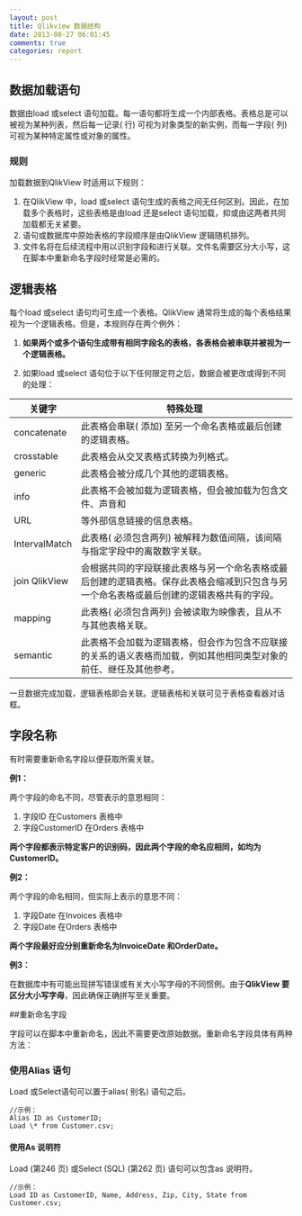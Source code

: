 ```yaml
---
layout: post
title: Qlikview 数据结构
date: 2013-08-27 06:01:45
comments: true
categories: report
---
```

## 数据加载语句

数据由load 或select 语句加载。每一语句都将生成一个内部表格。表格总是可以被视为某种列表，然后每一记录( 行) 可视为对象类型的新实例，而每一字段( 列) 可视为某种特定属性或对象的属性。

### 规则

加载数据到QlikView 时适用以下规则：

1. 在QlikView 中，load 或select 语句生成的表格之间无任何区别。因此，在加载多个表格时，这些表格是由load 还是select 语句加载，抑或由这两者共同加载都无关紧要。
2. 语句或数据库中原始表格的字段顺序是由QlikView 逻辑随机排列。
3. 文件名将在后续流程中用以识别字段和进行关联。文件名需要区分大小写，这在脚本中重新命名字段时经常是必需的。

## 逻辑表格

每个load 或select 语句均可生成一个表格。QlikView 通常将生成的每个表格结果视为一个逻辑表格。但是，本规则存在两个例外：

1. **如果两个或多个语句生成带有相同字段名的表格，各表格会被串联并被视为一个逻辑表格。**

2. 如果load 或select 语句位于以下任何限定符之后，数据会被更改或得到不同的处理：

关键字 | 特殊处理 |
-------|----------|
concatenate | 此表格会串联( 添加) 至另一个命名表格或最后创建的逻辑表格。
crosstable | 此表格会从交叉表格式转换为列格式。
generic|  此表格会被分成几个其他的逻辑表格。
info | 此表格不会被加载为逻辑表格，但会被加载为包含文件、声音和
URL | 等外部信息链接的信息表格。
IntervalMatch | 此表格( 必须包含两列) 被解释为数值间隔，该间隔与指定字段中的离散数字关联。
join QlikView | 会根据共同的字段联接此表格与另一个命名表格或最后创建的逻辑表格。保存此表格会缩减到只包含与另一个命名表格或最后创建的逻辑表格共有的字段。
mapping | 此表格( 必须包含两列) 会被读取为映像表，且从不与其他表格关联。
semantic | 此表格不会加载为逻辑表格，但会作为包含不应联接的关系的语义表格而加载，例如其他相同类型对象的前任、继任及其他参考。

一旦数据完成加载，逻辑表格即会关联。逻辑表格和关联可见于表格查看器对话框。

## 字段名称

有时需要重新命名字段以便获取所需关联。

**例1：**

两个字段的命名不同，尽管表示的意思相同：

1. 字段ID 在Customers 表格中
2. 字段CustomerID 在Orders 表格中

**两个字段都表示特定客户的识别码，因此两个字段的命名应相同，如均为CustomerID。**

**例2：**

两个字段的命名相同，但实际上表示的意思不同：

1. 字段Date 在Invoices 表格中
2. 字段Date 在Orders 表格中

**两个字段最好应分别重新命名为InvoiceDate 和OrderDate。**

**例3：**

在数据库中有可能出现拼写错误或有关大小写字母的不同惯例。由于**QlikView 要区分大小写字母**，因此确保正确拼写至关重要。

##重新命名字段

字段可以在脚本中重新命名，因此不需要更改原始数据。重新命名字段具体有两种方法：

### 使用Alias 语句

Load 或Select语句可以置于alias( 别名) 语句之后。

    //示例：
    Alias ID as CustomerID;
    Load \* from Customer.csv;

#### 使用As 说明符

Load (第246 页) 或Select (SQL) (第262 页) 语句可以包含as 说明符。

    //示例：
    Load ID as CustomerID, Name, Address, Zip, City, State from Customer.csv;
